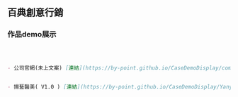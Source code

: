## 百典創意行銷

### 作品demo展示



```markdown



- 公司官網(未上文案) [連結](https://by-point.github.io/CaseDemoDisplay/companyWeb/views/index/index.html)

  
- 揚藝醫美( V1.0 ) [連結](https://by-point.github.io/CaseDemoDisplay/Yanyi/views/index/index.html)



```
